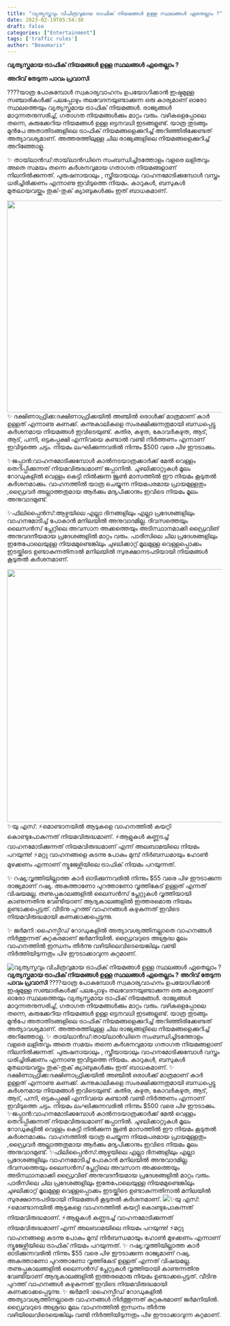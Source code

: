 ```yaml
---
title: "വ്യത്യസ്തവും വിചിത്രവുമായ ട്രാഫിക് നിയമങ്ങള്‍ ഉള്ള സ്ഥലങ്ങൾ ഏതെല്ലാം ?"
date: 2023-02-19T05:54:30
draft: false
categories: ["Entertainment"]
tags: ['traffic rules']
author: "Beaumaris"
---
```


<strong>വ്യത്യസ്തമായ ട്രാഫിക് നിയമങ്ങള്‍ ഉള്ള സ്ഥലങ്ങൾ ഏതെല്ലാം ?</strong>

<strong>അറിവ് തേടുന്ന പാവം പ്രവാസി</strong>

????യാത്ര പോകുമ്പോൾ സ്വകാര്യവാഹനം ഉപയോഗിക്കാന്‍ ഇഷ്ടമുള്ള സഞ്ചാരികള്‍ക്ക് പലപ്പോഴും തലവേദനയുണ്ടാക്കുന്ന ഒരു കാര്യമാണ് ഓരോ സ്ഥലത്തെയും വ്യത്യസ്തമായ ട്രാഫിക് നിയമങ്ങള്‍. രാജ്യങ്ങള്‍ മാറുന്നതനുസരിച്ച്, ഗതാഗത നിയമങ്ങള്‍ക്കും മാറ്റം വരും. വഴികളെപ്പോലെ തന്നെ, കുരുക്കേറിയ നിയമങ്ങള്‍ ഉള്ള ഒട്ടനവധി ഇടങ്ങളുണ്ട്. യാത്ര തുടങ്ങും മുന്‍പേ അതാതിടങ്ങളിലെ ട്രാഫിക് നിയമങ്ങളെക്കുറിച്ച് അറിഞ്ഞിരിക്കേണ്ടത് അത്യാവശ്യമാണ്. അത്തരത്തിലുള്ള ചില രാജ്യങ്ങളിലെ നിയമങ്ങളെക്കുറിച്ച് അറിഞ്ഞോളൂ.

✨ തായ്‌ലാന്‍ഡ്:തായ്‌ലാന്‍ഡിനെ സംബന്ധിച്ചിടത്തോളം വളരെ ലളിതവും അതെ സമയം തന്നെ കര്‍ശനവുമായ ഗതാഗത നിയമങ്ങളാണ് നിലനില്‍ക്കുന്നത്. പുരുഷനായാലും , സ്ത്രീയായാലും വാഹനമോടിക്കുമ്പോള്‍ വസ്ത്രം ധരിച്ചിരിക്കണം എന്നാണു ഇവിടുത്തെ നിയമം. കാറുകൾ, ബസുകൾ മുതലായവയ്ക്കും തുക്-തുക് ക്യാബുകള്‍ക്കും ഇത് ബാധകമാണ്.

<img class="size-full wp-image-384234 aligncenter" src="https://cdn.boolokam.com/articles/2023/02/qdqdd.jpg" alt="" width="800" height="495" />✨ ദക്ഷിണാഫ്രിക്ക:ദക്ഷിണാഫ്രിക്കയില്‍ അഞ്ചില്‍ ഒരാള്‍ക്ക് മാത്രമാണ് കാര്‍ ഉള്ളത് എന്നാണു കണക്ക്. കന്നുകാലികളെ സംരക്ഷിക്കുന്നതുമായി ബന്ധപ്പെട്ടു കർശനമായ നിയമങ്ങൾ ഇവിടെയുണ്ട്. കുതിര, കഴുത, കോവർകഴുത, ആട്, ആട്, പന്നി, ഒട്ടകപ്പക്ഷി എന്നിവയെ കണ്ടാല്‍ വണ്ടി നിര്‍ത്തണം എന്നാണ് ഇവിടുത്തെ ചട്ടം. നിയമം ലംഘിക്കുന്നവരില്‍ നിന്നും $500 വരെ പിഴ ഈടാക്കും.

✨ജപ്പാന്‍:വാഹനമോടിക്കുമ്പോൾ കാൽനടയാത്രക്കാര്‍ക്ക് മേല്‍ വെള്ളം തെറിപ്പിക്കുന്നത് നിയമവിരുദ്ധമാണ് ജപ്പാനിൽ. ചുഴലിക്കാറ്റുകൾ മൂലം റോഡുകളില്‍ വെള്ളം കെട്ടി നില്‍ക്കുന്ന ജൂണ്‍ മാസത്തില്‍ ഈ നിയമം കൂടുതല്‍ കര്‍ശനമാക്കും. വാഹനത്തില്‍ യാത്ര ചെയ്യുന്ന നിയമപരമായ പ്രായമുള്ളതും ,ഡ്രൈവര്‍ അല്ലാത്തതുമായ ആര്‍ക്കും മദ്യപിക്കാനും ഇവിടെ നിയമം മൂലം അനുവാദമുണ്ട്.

✨ഫിലിപ്പൈന്‍സ്:ആഴ്ചയിലെ എല്ലാ ദിനങ്ങളിലും എല്ലാ പ്രദേശങ്ങളിലും വാഹനമോടിച്ച് പോകാന്‍ മനിലയില്‍ അനുവാദമില്ല. ദിവസത്തെയും ലൈസൻ‌സ് പ്ലേറ്റിലെ അവസാന അക്കത്തെയും അടിസ്ഥാനമാക്കി ഡ്രൈവിങ് അനുവദനീയമായ പ്രദേശങ്ങളില്‍ മാറ്റം വരും. പാരീസിലെ ചില പ്രദേശങ്ങളിലും ഇതേപോലെയുള്ള നിയമമുണ്ടെങ്കിലും ചുഴലിക്കാറ്റ് മൂലമുള്ള വെള്ളപ്പൊക്കം ഇടയ്ക്കിടെ ഉണ്ടാകുന്നതിനാല്‍ മനിലയില്‍ സുരക്ഷാനടപടിയായി നിയമങ്ങള്‍ കൂടുതല്‍ കര്‍ശനമാണ്.

<img class="size-full wp-image-384235 aligncenter" src="https://cdn.boolokam.com/articles/2023/02/traffic-rules.webp" alt="" width="800" height="591" />✨യു എസ്:
⚡മൊണ്ടാനയിൽ ആടുകളെ വാഹനത്തില്‍ കയറ്റി കൊണ്ടുപോകുന്നത് നിയമവിരുദ്ധമാണ്.
⚡ആളുകൾ കണ്ണടച്ച് വാഹനമോടിക്കുന്നത് നിയമവിരുദ്ധമാണ് എന്ന് അലബാമയിലെ നിയമം പറയുന്നു!
⚡മറ്റു വാഹനങ്ങളെ കടന്നു പോകും മുമ്പ് നിര്‍ബന്ധമായും ഹോണ്‍ മുഴക്കണം എന്നാണ് ന്യൂജേഴ്സിയിലെ ട്രാഫിക് നിയമം പറയുന്നത്.

✨ റഷ്യ:വൃത്തിയില്ലാത്ത കാര്‍ ഓടിക്കുന്നവരില്‍ നിന്നും $55 വരെ പിഴ ഈടാക്കുന്ന രാജ്യമാണ് റഷ്യ. അകത്താണോ പുറത്താണോ വൃത്തികേട്‌ ഉള്ളത് എന്നത് വിഷയമല്ല. തണുപ്പുകാലങ്ങളില്‍ ലൈസൻസ് പ്ലേറ്റുകൾ വൃത്തിയായി കാണുന്നതിനു വേണ്ടിയാണ് ആദ്യകാലങ്ങളില്‍ ഇത്തരമൊരു നിയമം ഉണ്ടാക്കപ്പെട്ടത്. വീടിനു പുറത്ത് വാഹനങ്ങള്‍ കഴുകുന്നത് ഇവിടെ നിയമവിരുദ്ധമായി കണക്കാക്കപ്പെടുന്നു.

✨ ജര്‍മനി :ഹൈസ്പീഡ് റോഡുകളില്‍ അത്യാവശ്യത്തിനല്ലാതെ വാഹനങ്ങള്‍ നിര്‍ത്തുന്നത് കുറ്റകരമാണ് ജര്‍മനിയിൽ. ഡ്രൈവറുടെ അശ്രദ്ധ മൂലം വാഹനത്തില്‍ ഇന്ധനം തീര്‍ന്നു വഴിയിലെവിടെയെങ്കിലും വണ്ടി നിര്‍ത്തിയിടുന്നതും പിഴ ഈടാക്കാവുന്ന കുറ്റമാണ്.


![വ്യത്യസ്തവും വിചിത്രവുമായ ട്രാഫിക് നിയമങ്ങള്‍ ഉള്ള സ്ഥലങ്ങൾ ഏതെല്ലാം ?](https://cdn.boolokam.com/articles/2023/02/qdqdd.jpg)**വ്യത്യസ്തമായ ട്രാഫിക് നിയമങ്ങള്‍ ഉള്ള സ്ഥലങ്ങൾ ഏതെല്ലാം ?** **അറിവ് തേടുന്ന പാവം പ്രവാസി** ????യാത്ര പോകുമ്പോൾ സ്വകാര്യവാഹനം ഉപയോഗിക്കാന്‍ ഇഷ്ടമുള്ള സഞ്ചാരികള്‍ക്ക് പലപ്പോഴും തലവേദനയുണ്ടാക്കുന്ന ഒരു കാര്യമാണ് ഓരോ സ്ഥലത്തെയും വ്യത്യസ്തമായ ട്രാഫിക് നിയമങ്ങള്‍. രാജ്യങ്ങള്‍ മാറുന്നതനുസരിച്ച്, ഗതാഗത നിയമങ്ങള്‍ക്കും മാറ്റം വരും. വഴികളെപ്പോലെ തന്നെ, കുരുക്കേറിയ നിയമങ്ങള്‍ ഉള്ള ഒട്ടനവധി ഇടങ്ങളുണ്ട്. യാത്ര തുടങ്ങും മുന്‍പേ അതാതിടങ്ങളിലെ ട്രാഫിക് നിയമങ്ങളെക്കുറിച്ച് അറിഞ്ഞിരിക്കേണ്ടത് അത്യാവശ്യമാണ്. അത്തരത്തിലുള്ള ചില രാജ്യങ്ങളിലെ നിയമങ്ങളെക്കുറിച്ച് അറിഞ്ഞോളൂ. ✨ തായ്‌ലാന്‍ഡ്:തായ്‌ലാന്‍ഡിനെ സംബന്ധിച്ചിടത്തോളം വളരെ ലളിതവും അതെ സമയം തന്നെ കര്‍ശനവുമായ ഗതാഗത നിയമങ്ങളാണ് നിലനില്‍ക്കുന്നത്. പുരുഷനായാലും , സ്ത്രീയായാലും വാഹനമോടിക്കുമ്പോള്‍ വസ്ത്രം ധരിച്ചിരിക്കണം എന്നാണു ഇവിടുത്തെ നിയമം. കാറുകൾ, ബസുകൾ മുതലായവയ്ക്കും തുക്-തുക് ക്യാബുകള്‍ക്കും ഇത് ബാധകമാണ്. ✨ ദക്ഷിണാഫ്രിക്ക:ദക്ഷിണാഫ്രിക്കയില്‍ അഞ്ചില്‍ ഒരാള്‍ക്ക് മാത്രമാണ് കാര്‍ ഉള്ളത് എന്നാണു കണക്ക്. കന്നുകാലികളെ സംരക്ഷിക്കുന്നതുമായി ബന്ധപ്പെട്ടു കർശനമായ നിയമങ്ങൾ ഇവിടെയുണ്ട്. കുതിര, കഴുത, കോവർകഴുത, ആട്, ആട്, പന്നി, ഒട്ടകപ്പക്ഷി എന്നിവയെ കണ്ടാല്‍ വണ്ടി നിര്‍ത്തണം എന്നാണ് ഇവിടുത്തെ ചട്ടം. നിയമം ലംഘിക്കുന്നവരില്‍ നിന്നും $500 വരെ പിഴ ഈടാക്കും. ✨ജപ്പാന്‍:വാഹനമോടിക്കുമ്പോൾ കാൽനടയാത്രക്കാര്‍ക്ക് മേല്‍ വെള്ളം തെറിപ്പിക്കുന്നത് നിയമവിരുദ്ധമാണ് ജപ്പാനിൽ. ചുഴലിക്കാറ്റുകൾ മൂലം റോഡുകളില്‍ വെള്ളം കെട്ടി നില്‍ക്കുന്ന ജൂണ്‍ മാസത്തില്‍ ഈ നിയമം കൂടുതല്‍ കര്‍ശനമാക്കും. വാഹനത്തില്‍ യാത്ര ചെയ്യുന്ന നിയമപരമായ പ്രായമുള്ളതും ,ഡ്രൈവര്‍ അല്ലാത്തതുമായ ആര്‍ക്കും മദ്യപിക്കാനും ഇവിടെ നിയമം മൂലം അനുവാദമുണ്ട്. ✨ഫിലിപ്പൈന്‍സ്:ആഴ്ചയിലെ എല്ലാ ദിനങ്ങളിലും എല്ലാ പ്രദേശങ്ങളിലും വാഹനമോടിച്ച് പോകാന്‍ മനിലയില്‍ അനുവാദമില്ല. ദിവസത്തെയും ലൈസൻ‌സ് പ്ലേറ്റിലെ അവസാന അക്കത്തെയും അടിസ്ഥാനമാക്കി ഡ്രൈവിങ് അനുവദനീയമായ പ്രദേശങ്ങളില്‍ മാറ്റം വരും. പാരീസിലെ ചില പ്രദേശങ്ങളിലും ഇതേപോലെയുള്ള നിയമമുണ്ടെങ്കിലും ചുഴലിക്കാറ്റ് മൂലമുള്ള വെള്ളപ്പൊക്കം ഇടയ്ക്കിടെ ഉണ്ടാകുന്നതിനാല്‍ മനിലയില്‍ സുരക്ഷാനടപടിയായി നിയമങ്ങള്‍ കൂടുതല്‍ കര്‍ശനമാണ്. ![](https://cdn.boolokam.com/articles/2023/02/traffic-rules.webp)✨യു എസ്: ⚡മൊണ്ടാനയിൽ ആടുകളെ വാഹനത്തില്‍ കയറ്റി കൊണ്ടുപോകുന്നത് നിയമവിരുദ്ധമാണ്. ⚡ആളുകൾ കണ്ണടച്ച് വാഹനമോടിക്കുന്നത് നിയമവിരുദ്ധമാണ് എന്ന് അലബാമയിലെ നിയമം പറയുന്നു! ⚡മറ്റു വാഹനങ്ങളെ കടന്നു പോകും മുമ്പ് നിര്‍ബന്ധമായും ഹോണ്‍ മുഴക്കണം എന്നാണ് ന്യൂജേഴ്സിയിലെ ട്രാഫിക് നിയമം പറയുന്നത്. ✨ റഷ്യ:വൃത്തിയില്ലാത്ത കാര്‍ ഓടിക്കുന്നവരില്‍ നിന്നും $55 വരെ പിഴ ഈടാക്കുന്ന രാജ്യമാണ് റഷ്യ. അകത്താണോ പുറത്താണോ വൃത്തികേട്‌ ഉള്ളത് എന്നത് വിഷയമല്ല. തണുപ്പുകാലങ്ങളില്‍ ലൈസൻസ് പ്ലേറ്റുകൾ വൃത്തിയായി കാണുന്നതിനു വേണ്ടിയാണ് ആദ്യകാലങ്ങളില്‍ ഇത്തരമൊരു നിയമം ഉണ്ടാക്കപ്പെട്ടത്. വീടിനു പുറത്ത് വാഹനങ്ങള്‍ കഴുകുന്നത് ഇവിടെ നിയമവിരുദ്ധമായി കണക്കാക്കപ്പെടുന്നു. ✨ ജര്‍മനി :ഹൈസ്പീഡ് റോഡുകളില്‍ അത്യാവശ്യത്തിനല്ലാതെ വാഹനങ്ങള്‍ നിര്‍ത്തുന്നത് കുറ്റകരമാണ് ജര്‍മനിയിൽ. ഡ്രൈവറുടെ അശ്രദ്ധ മൂലം വാഹനത്തില്‍ ഇന്ധനം തീര്‍ന്നു വഴിയിലെവിടെയെങ്കിലും വണ്ടി നിര്‍ത്തിയിടുന്നതും പിഴ ഈടാക്കാവുന്ന കുറ്റമാണ്.
